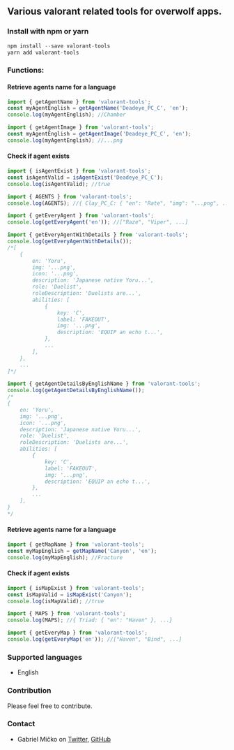 ## Various valorant related tools for overwolf apps.

### Install with npm or yarn

```js
npm install --save valorant-tools
yarn add valorant-tools
```

### Functions:

#### Retrieve agents name for a language

```js
import { getAgentName } from 'valorant-tools';
const myAgentEnglish = getAgentName('Deadeye_PC_C', 'en');
console.log(myAgentEnglish); //Chamber
```

```js
import { getAgentImage } from 'valorant-tools';
const myAgentEnglish = getAgentImage('Deadeye_PC_C', 'en');
console.log(myAgentEnglish); //...png
```

#### Check if agent exists

```js
import { isAgentExist } from 'valorant-tools';
const isAgentValid = isAgentExist('Deadeye_PC_C');
console.log(isAgentValid); //true
```

```js
import { AGENTS } from 'valorant-tools';
console.log(AGENTS); //{ Clay_PC_C: { "en": "Rate", "img": "...png", ... }, ...}
```

```js
import { getEveryAgent } from 'valorant-tools';
console.log(getEveryAgent('en')); //["Raze", "Viper", ...]
```

```js
import { getEveryAgentWithDetails } from 'valorant-tools';
console.log(getEveryAgentWithDetails());
/*[
    {
        en: 'Yoru',
        img: '...png',
        icon: '...png',
        description: 'Japanese native Yoru...',
        role: 'Duelist',
        roleDescription: 'Duelists are...',
        abilities: [
            {
                key: 'C',
                label: 'FAKEOUT',
                img: '...png',
                description: 'EQUIP an echo t...',
            },
            ...
        ],
    },
    ...
]*/
```

```js
import { getAgentDetailsByEnglishName } from 'valorant-tools';
console.log(getAgentDetailsByEnglishName());
/* 
{
    en: 'Yoru',
    img: '...png',
    icon: '...png',
    description: 'Japanese native Yoru...',
    role: 'Duelist',
    roleDescription: 'Duelists are...',
    abilities: [
        {
            key: 'C',
            label: 'FAKEOUT',
            img: '...png',
            description: 'EQUIP an echo t...',
        },
        ...
    ],
}
*/
```

#### Retrieve agents name for a language

```js
import { getMapName } from 'valorant-tools';
const myMapEnglish = getMapName('Canyon', 'en');
console.log(myMapEnglish); //Fracture
```

#### Check if agent exists

```js
import { isMapExist } from 'valorant-tools';
const isMapValid = isMapExist('Canyon');
console.log(isMapValid); //true
```

```js
import { MAPS } from 'valorant-tools';
console.log(MAPS); //{ Triad: { "en": "Haven" }, ...}
```

```js
import { getEveryMap } from 'valorant-tools';
console.log(getEveryMap('en')); //["Haven", "Bind", ...]
```

### Supported languages

- English

### Contribution

Please feel free to contribute.

### Contact

- Gabriel Mičko on [Twitter](https://twitter.com/gabriel_micko), [GitHub](https://github.com/gabrielmicko)
